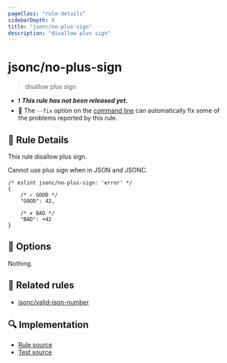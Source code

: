 ```yaml
---
pageClass: "rule-details"
sidebarDepth: 0
title: "jsonc/no-plus-sign"
description: "disallow plus sign"
---
```

# jsonc/no-plus-sign

> disallow plus sign

- :exclamation: <badge text="This rule has not been released yet." vertical="middle" type="error"> ***This rule has not been released yet.*** </badge>
- :wrench: The `--fix` option on the [command line](https://eslint.org/docs/user-guide/command-line-interface#fixing-problems) can automatically fix some of the problems reported by this rule.

## :book: Rule Details

This rule disallow plus sign.

Cannot use plus sign when in JSON and JSONC.

<eslint-code-block fix>

<!-- eslint-skip -->

```json5
/* eslint jsonc/no-plus-sign: 'error' */
{
    /* ✓ GOOD */
    "GOOD": 42,

    /* ✗ BAD */
    "BAD": +42
}
```

</eslint-code-block>

## :wrench: Options

Nothing.

## :couple: Related rules

- [jsonc/valid-json-number]

[jsonc/valid-json-number]: ./valid-json-number.md

## :mag: Implementation

- [Rule source](https://github.com/ota-meshi/eslint-plugin-jsonc/blob/master/lib/rules/no-plus-sign.ts)
- [Test source](https://github.com/ota-meshi/eslint-plugin-jsonc/blob/master/tests/lib/rules/no-plus-sign.ts)
